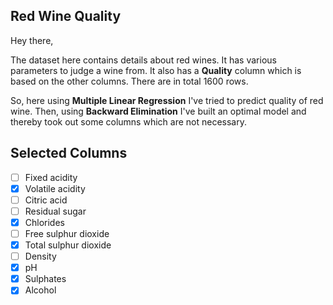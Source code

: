 ## Red Wine Quality

Hey there, 

The dataset here contains details about red wines. It has various parameters to judge a wine from. It also has a **Quality** column which is based on the other columns. There are in total 1600 rows.

So, here using **Multiple Linear Regression** I've tried to predict quality of red wine. Then, using **Backward Elimination** I've built an optimal model and thereby took out some columns which are not necessary.

## Selected Columns

- [ ] Fixed acidity
- [x] Volatile acidity
- [ ] Citric acid
- [ ] Residual sugar
- [x] Chlorides
- [ ] Free sulphur dioxide
- [x] Total sulphur dioxide
- [ ] Density
- [x] pH
- [x] Sulphates
- [x] Alcohol